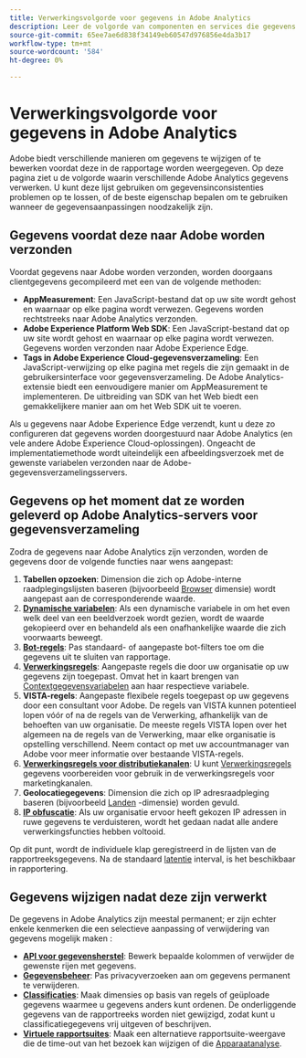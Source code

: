 ```yaml
---
title: Verwerkingsvolgorde voor gegevens in Adobe Analytics
description: Leer de volgorde van componenten en services die gegevens verwerken in Adobe Analytics.
source-git-commit: 65ee7ae6d838f34149eb60547d976856e4da3b17
workflow-type: tm+mt
source-wordcount: '584'
ht-degree: 0%

---
```


# Verwerkingsvolgorde voor gegevens in Adobe Analytics

Adobe biedt verschillende manieren om gegevens te wijzigen of te bewerken voordat deze in de rapportage worden weergegeven. Op deze pagina ziet u de volgorde waarin verschillende Adobe Analytics gegevens verwerken. U kunt deze lijst gebruiken om gegevensinconsistenties problemen op te lossen, of de beste eigenschap bepalen om te gebruiken wanneer de gegevensaanpassingen noodzakelijk zijn.

## Gegevens voordat deze naar Adobe worden verzonden

Voordat gegevens naar Adobe worden verzonden, worden doorgaans clientgegevens gecompileerd met een van de volgende methoden:

* **AppMeasurement**: Een JavaScript-bestand dat op uw site wordt gehost en waarnaar op elke pagina wordt verwezen. Gegevens worden rechtstreeks naar Adobe Analytics verzonden.
* **Adobe Experience Platform Web SDK**: Een JavaScript-bestand dat op uw site wordt gehost en waarnaar op elke pagina wordt verwezen. Gegevens worden verzonden naar Adobe Experience Edge.
* **Tags in Adobe Experience Cloud-gegevensverzameling**: Een JavaScript-verwijzing op elke pagina met regels die zijn gemaakt in de gebruikersinterface voor gegevensverzameling. De Adobe Analytics-extensie biedt een eenvoudigere manier om AppMeasurement te implementeren. De uitbreiding van SDK van het Web biedt een gemakkelijkere manier aan om het Web SDK uit te voeren.

Als u gegevens naar Adobe Experience Edge verzendt, kunt u deze zo configureren dat gegevens worden doorgestuurd naar Adobe Analytics (en vele andere Adobe Experience Cloud-oplossingen). Ongeacht de implementatiemethode wordt uiteindelijk een afbeeldingsverzoek met de gewenste variabelen verzonden naar de Adobe-gegevensverzamelingsservers.

## Gegevens op het moment dat ze worden geleverd op Adobe Analytics-servers voor gegevensverzameling

Zodra de gegevens naar Adobe Analytics zijn verzonden, worden de gegevens door de volgende functies naar wens aangepast:

1. **Tabellen opzoeken**: Dimension die zich op Adobe-interne raadplegingslijsten baseren (bijvoorbeeld [Browser](/help/components/dimensions/browser.md) dimensie) wordt aangepast aan de corresponderende waarde.
2. [**Dynamische variabelen**](/help/implement/vars/page-vars/dynamic-variables.md): Als een dynamische variabele in om het even welk deel van een beeldverzoek wordt gezien, wordt de waarde gekopieerd over en behandeld als een onafhankelijke waarde die zich voorwaarts beweegt.
3. [**Bot-regels**](/help/admin/admin/bot-removal/bot-rules.md): Pas standaard- of aangepaste bot-filters toe om die gegevens uit te sluiten van rapportage.
4. [**Verwerkingsregels**](/help/admin/admin/c-processing-rules/processing-rules.md): Aangepaste regels die door uw organisatie op uw gegevens zijn toegepast. Omvat het in kaart brengen van [Contextgegevensvariabelen](/help/implement/vars/page-vars/contextdata.md) aan haar respectieve variabele.
5. **VISTA-regels**: Aangepaste flexibele regels toegepast op uw gegevens door een consultant voor Adobe. De regels van VISTA kunnen potentieel lopen vóór of na de regels van de Verwerking, afhankelijk van de behoeften van uw organisatie. De meeste regels VISTA lopen over het algemeen na de regels van de Verwerking, maar elke organisatie is opstelling verschillend. Neem contact op met uw accountmanager van Adobe voor meer informatie over bestaande VISTA-regels.
6. [**Verwerkingsregels voor distributiekanalen**](/help/components/c-marketing-channels/c-rules.md): U kunt [Verwerkingsregels](/help/admin/admin/c-processing-rules/processing-rules.md) gegevens voorbereiden voor gebruik in de verwerkingsregels voor marketingkanalen.
7. **Geolocatiegegevens**: Dimension die zich op IP adresraadpleging baseren (bijvoorbeeld [Landen](/help/components/dimensions/countries.md) -dimensie) worden gevuld.
8. [**IP obfuscatie**](/help/admin/admin/general-acct-settings-admin.md): Als uw organisatie ervoor heeft gekozen IP adressen in ruwe gegevens te verduisteren, wordt het gedaan nadat alle andere verwerkingsfuncties hebben voltooid.

Op dit punt, wordt de individuele klap geregistreerd in de lijsten van de rapportreeksgegevens. Na de standaard [latentie](latency.md) interval, is het beschikbaar in rapportering.

## Gegevens wijzigen nadat deze zijn verwerkt

De gegevens in Adobe Analytics zijn meestal permanent; er zijn echter enkele kenmerken die een selectieve aanpassing of verwijdering van gegevens mogelijk maken :

* [**API voor gegevensherstel**](https://developer.adobe.com/analytics-apis/docs/2.0/guides/endpoints/data-repair/): Bewerk bepaalde kolommen of verwijder de gewenste rijen met gegevens.
* [**Gegevensbeheer**](/help/admin/c-data-governance/an-gdpr-workflow.md): Pas privacyverzoeken aan om gegevens permanent te verwijderen.
* [**Classificaties**](/help/components/classifications/c-classifications.md): Maak dimensies op basis van regels of geüploade gegevens waarmee u gegevens anders kunt ordenen. De onderliggende gegevens van de rapportreeks worden niet gewijzigd, zodat kunt u classificatiegegevens vrij uitgeven of beschrijven.
* [**Virtuele rapportsuites**](/help/components/vrs/vrs-about.md): Maak een alternatieve rapportsuite-weergave die de time-out van het bezoek kan wijzigen of die [Apparaatanalyse](/help/components/cda/overview.md).
